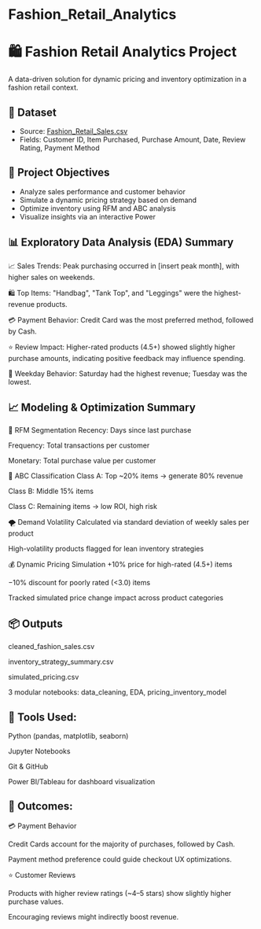 # Fashion_Retail_Analytics
# 🛍️ Fashion Retail Analytics Project

A data-driven solution for dynamic pricing and inventory optimization in a fashion retail context.

## 📁 Dataset
- Source: [Fashion_Retail_Sales.csv](data/raw/Fashion_Retail_Sales.csv)
- Fields: Customer ID, Item Purchased, Purchase Amount, Date, Review Rating, Payment Method

## 🎯 Project Objectives
- Analyze sales performance and customer behavior
- Simulate a dynamic pricing strategy based on demand
- Optimize inventory using RFM and ABC analysis
- Visualize insights via an interactive Power

## 📊 Exploratory Data Analysis (EDA) Summary
📈 Sales Trends: Peak purchasing occurred in [insert peak month], with higher sales on weekends.

🛍️ Top Items: "Handbag", "Tank Top", and "Leggings" were the highest-revenue products.

💳 Payment Behavior: Credit Card was the most preferred method, followed by Cash.

⭐ Review Impact: Higher-rated products (4.5+) showed slightly higher purchase amounts, indicating positive feedback may influence spending.

📅 Weekday Behavior: Saturday had the highest revenue; Tuesday was the lowest.

## 📈 Modeling & Optimization Summary
🧠 RFM Segmentation
Recency: Days since last purchase

Frequency: Total transactions per customer

Monetary: Total purchase value per customer

🛒 ABC Classification
Class A: Top ~20% items → generate 80% revenue

Class B: Middle 15% items

Class C: Remaining items → low ROI, high risk

🌪️ Demand Volatility
Calculated via standard deviation of weekly sales per product

High-volatility products flagged for lean inventory strategies

💰 Dynamic Pricing Simulation
+10% price for high-rated (4.5+) items

−10% discount for poorly rated (<3.0) items

Tracked simulated price change impact across product categories

## 📦 Outputs
cleaned_fashion_sales.csv

inventory_strategy_summary.csv

simulated_pricing.csv

3 modular notebooks: data_cleaning, EDA, pricing_inventory_model

## 🧰 Tools Used:
Python (pandas, matplotlib, seaborn)

Jupyter Notebooks

Git & GitHub

Power BI/Tableau for dashboard visualization

## 🚀 Outcomes:

💳 Payment Behavior

Credit Cards account for the majority of purchases, followed by Cash.

Payment method preference could guide checkout UX optimizations.

⭐ Customer Reviews

Products with higher review ratings (~4–5 stars) show slightly higher purchase values.

Encouraging reviews might indirectly boost revenue.
